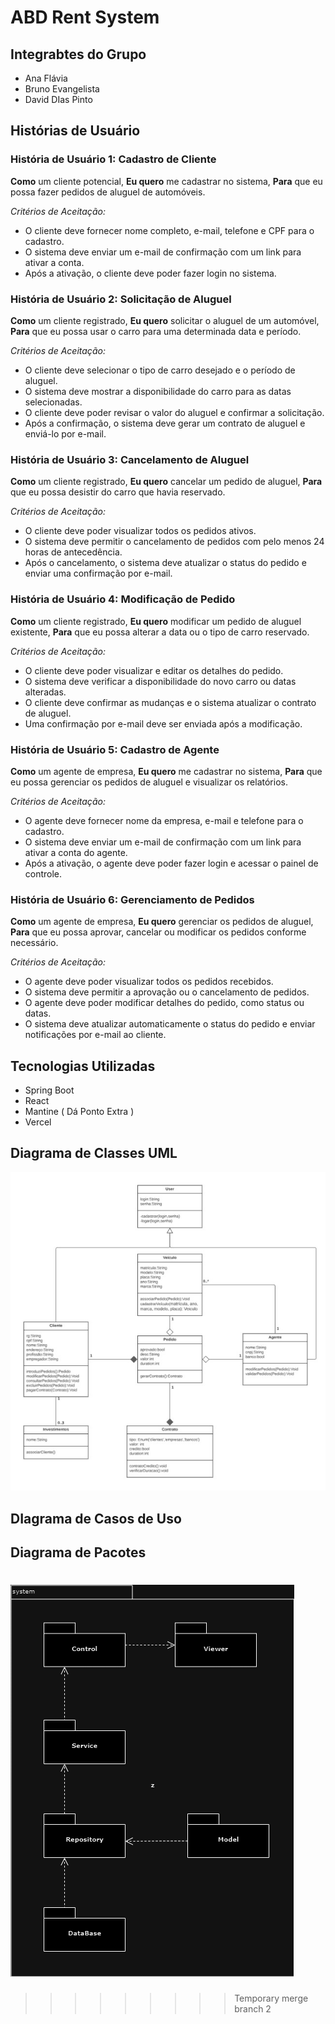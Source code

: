 # **ABD Rent System**

## Integrabtes do Grupo

- Ana Flávia
- Bruno Evangelista
- David DIas Pinto

## Histórias de Usuário
### História de Usuário 1: Cadastro de Cliente

**Como** um cliente potencial,
**Eu quero** me cadastrar no sistema,
**Para** que eu possa fazer pedidos de aluguel de automóveis.

*Critérios de Aceitação:*

- O cliente deve fornecer nome completo, e-mail, telefone e CPF para o cadastro.
- O sistema deve enviar um e-mail de confirmação com um link para ativar a conta.
- Após a ativação, o cliente deve poder fazer login no sistema.



### História de Usuário 2: Solicitação de Aluguel

**Como** um cliente registrado,
**Eu quero** solicitar o aluguel de um automóvel,
**Para** que eu possa usar o carro para uma determinada data e período.

*Critérios de Aceitação:*

- O cliente deve selecionar o tipo de carro desejado e o período de aluguel.
- O sistema deve mostrar a disponibilidade do carro para as datas selecionadas.
- O cliente deve poder revisar o valor do aluguel e confirmar a solicitação.
- Após a confirmação, o sistema deve gerar um contrato de aluguel e enviá-lo por e-mail.



### História de Usuário 3: Cancelamento de Aluguel

**Como** um cliente registrado,
**Eu quero** cancelar um pedido de aluguel,
**Para** que eu possa desistir do carro que havia reservado.

*Critérios de Aceitação:*

- O cliente deve poder visualizar todos os pedidos ativos.
- O sistema deve permitir o cancelamento de pedidos com pelo menos 24 horas de antecedência.
- Após o cancelamento, o sistema deve atualizar o status do pedido e enviar uma confirmação por e-mail.


### História de Usuário 4: Modificação de Pedido

**Como** um cliente registrado,
**Eu quero** modificar um pedido de aluguel existente,
**Para** que eu possa alterar a data ou o tipo de carro reservado.

 *Critérios de Aceitação:*

- O cliente deve poder visualizar e editar os detalhes do pedido.
- O sistema deve verificar a disponibilidade do novo carro ou datas alteradas.
- O cliente deve confirmar as mudanças e o sistema atualizar o contrato de aluguel.
- Uma confirmação por e-mail deve ser enviada após a modificação.


### História de Usuário 5: Cadastro de Agente

**Como** um agente de empresa,
**Eu quero** me cadastrar no sistema,
**Para** que eu possa gerenciar os pedidos de aluguel e visualizar os relatórios.

*Critérios de Aceitação:*

- O agente deve fornecer nome da empresa, e-mail e telefone para o cadastro.
- O sistema deve enviar um e-mail de confirmação com um link para ativar a conta do agente.
- Após a ativação, o agente deve poder fazer login e acessar o painel de controle.


### História de Usuário 6: Gerenciamento de Pedidos

**Como** um agente de empresa,
**Eu quero** gerenciar os pedidos de aluguel,
**Para** que eu possa aprovar, cancelar ou modificar os pedidos conforme necessário.

 *Critérios de Aceitação:*

- O agente deve poder visualizar todos os pedidos recebidos.
- O sistema deve permitir a aprovação ou o cancelamento de pedidos.
- O agente deve poder modificar detalhes do pedido, como status ou datas.
- O sistema deve atualizar automaticamente o status do pedido e enviar notificações por e-mail ao cliente.

## Tecnologias Utilizadas

- Spring Boot
- React
- Mantine ( Dá Ponto Extra ) 
- Vercel

## Diagrama de Classes UML

![Diagrama de Classes UML.jpg](Docs/Images/UMLClassDiagram.jpg)

## DIagrama de Casos de Uso


## Diagrama de Pacotes

![Package Diagram.png](Docs/Images/PackageDiagram.png)
=========
>>>>>>>>> Temporary merge branch 2
